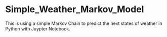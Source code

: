 # Simple_Weather_Markov_Model
This is using a simple Markov Chain to predict the next states of weather in Python with Juypter Notebook.
